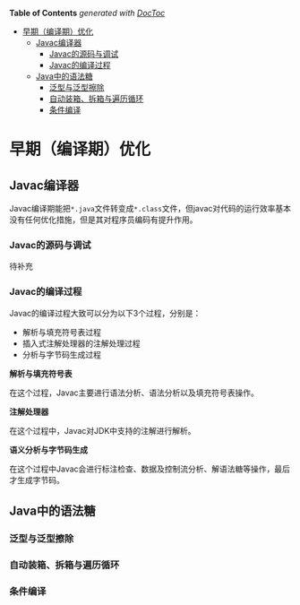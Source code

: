 <!-- START doctoc generated TOC please keep comment here to allow auto update -->
<!-- DON'T EDIT THIS SECTION, INSTEAD RE-RUN doctoc TO UPDATE -->
**Table of Contents**  *generated with [DocToc](https://github.com/thlorenz/doctoc)*

- [早期（编译期）优化](#%E6%97%A9%E6%9C%9F%EF%BC%88%E7%BC%96%E8%AF%91%E6%9C%9F%EF%BC%89%E4%BC%98%E5%8C%96)
  - [Javac编译器](#javac%E7%BC%96%E8%AF%91%E5%99%A8)
    - [Javac的源码与调试](#javac%E7%9A%84%E6%BA%90%E7%A0%81%E4%B8%8E%E8%B0%83%E8%AF%95)
    - [Javac的编译过程](#javac%E7%9A%84%E7%BC%96%E8%AF%91%E8%BF%87%E7%A8%8B)
  - [Java中的语法糖](#java%E4%B8%AD%E7%9A%84%E8%AF%AD%E6%B3%95%E7%B3%96)
    - [泛型与泛型擦除](#%E6%B3%9B%E5%9E%8B%E4%B8%8E%E6%B3%9B%E5%9E%8B%E6%93%A6%E9%99%A4)
    - [自动装箱、拆箱与遍历循环](#%E8%87%AA%E5%8A%A8%E8%A3%85%E7%AE%B1%E3%80%81%E6%8B%86%E7%AE%B1%E4%B8%8E%E9%81%8D%E5%8E%86%E5%BE%AA%E7%8E%AF)
    - [条件编译](#%E6%9D%A1%E4%BB%B6%E7%BC%96%E8%AF%91)

<!-- END doctoc generated TOC please keep comment here to allow auto update -->

# 早期（编译期）优化

## Javac编译器

Javac编译期能把`*.java`文件转变成`*.class`文件，但javac对代码的运行效率基本没有任何优化措施，但是其对程序员编码有提升作用。

### Javac的源码与调试

待补充

### Javac的编译过程

Javac的编译过程大致可以分为以下3个过程，分别是：

- 解析与填充符号表过程
- 插入式注解处理器的注解处理过程
- 分析与字节码生成过程

**解析与填充符号表**

在这个过程，Javac主要进行语法分析、语法分析以及填充符号表操作。

**注解处理器**

在这个过程中，Javac对JDK中支持的注解进行解析。

**语义分析与字节码生成**

在这个过程中Javac会进行标注检查、数据及控制流分析、解语法糖等操作，最后才生成字节码。

## Java中的语法糖

### 泛型与泛型擦除


### 自动装箱、拆箱与遍历循环


### 条件编译

